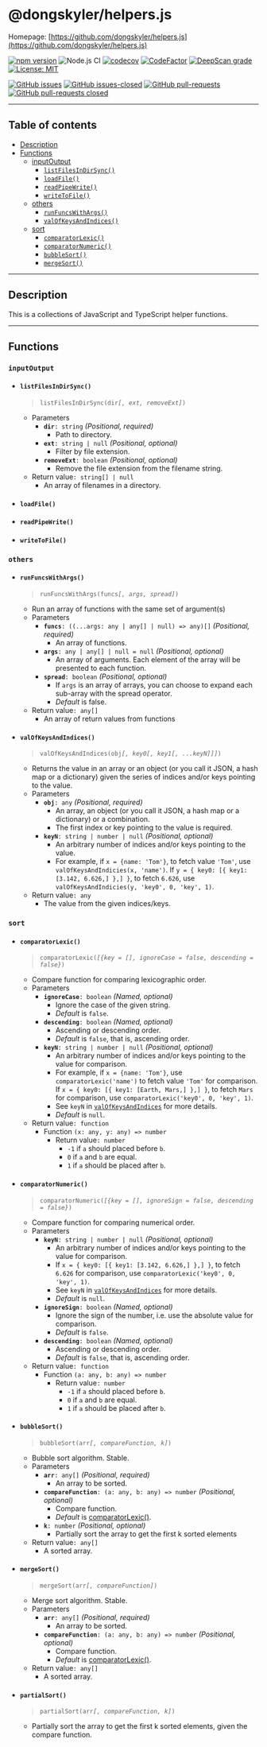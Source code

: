 # @dongskyler/helpers.js

Homepage: [https://github.com/dongskyler/helpers.js](https://github.com/dongskyler/helpers.js)

[![npm version](https://badge.fury.io/js/%40dongskyler%2Fhelpers.js.svg)](https://badge.fury.io/js/%40dongskyler%2Fhelpers.js)
![Node.js CI](https://github.com/dongskyler/helpers.js/workflows/Node.js%20CI/badge.svg)
[![codecov](https://codecov.io/gh/dongskyler/helpers.js/branch/master/graph/badge.svg)](https://codecov.io/gh/dongskyler/helpers.js)
[![CodeFactor](https://www.codefactor.io/repository/github/dongskyler/helpers.js/badge)](https://www.codefactor.io/repository/github/dongskyler/helpers.js)
[![DeepScan grade](https://deepscan.io/api/teams/9441/projects/13355/branches/222136/badge/grade.svg)](https://deepscan.io/dashboard#view=project&tid=9441&pid=13355&bid=222136)
[![License: MIT](https://img.shields.io/badge/License-MIT-yellow.svg)](https://opensource.org/licenses/MIT)

[![GitHub issues](https://img.shields.io/github/issues/dongskyler/helpers.js.svg)](https://GitHub.com/dongskyler/helpers.js/issues/)
[![GitHub issues-closed](https://img.shields.io/github/issues-closed/dongskyler/helpers.js.svg)](https://GitHub.com/dongskyler/helpers.js/issues?q=is%3Aissue+is%3Aclosed)
[![GitHub pull-requests](https://img.shields.io/github/issues-pr/dongskyler/helpers.js.svg)](https://GitHub.com/dongskyler/helpers.js/pulls/)
[![GitHub pull-requests closed](https://img.shields.io/github/issues-pr-closed/dongskyler/helpers.js.svg)](https://GitHub.com/dongskyler/helpers.js/pulls/)

---

## Table of contents

- [Description](#description)
- [Functions](#functions)
  - [inputOutput](#inputOutput)
    - [`listFilesInDirSync()`](<#listFilesInDirSync()>)
    - [`loadFile()`](<#loadFile()>)
    - [`readPipeWrite()`](<#readPipeWrite()>)
    - [`writeToFile()`](<#writeToFile()>)
  - [others](#others)
    - [`runFuncsWithArgs()`](<#runFuncsWithArgs()>)
    - [`valOfKeysAndIndices()`](<#valOfKeysAndIndices()>)
  - [sort](#sort)
    - [`comparatorLexic()`](<#comparatorLexic()>)
    - [`comparatorNumeric()`](<#comparatorNumeric()>)
    - [`bubbleSort()`](<#bubbleSort()>)
    - [`mergeSort()`](<#mergeSort()>)

---

## Description

This is a collections of JavaScript and TypeScript helper functions.

---

## Functions

### `inputOutput`

- #### `listFilesInDirSync()`

  > `listFilesInDirSync(dir`_`[, ext, removeExt]`_`)`

  - Parameters
    - **`dir`**`: string` _(Positional, required)_
      - Path to directory.
    - **`ext`**`: string | null` _(Positional, optional)_
      - Filter by file extension.
    - **`removeExt`**`: boolean` _(Positional, optional)_
      - Remove the file extension from the filename string.
  - Return value`: string[] | null`
    - An array of filenames in a directory.

- #### `loadFile()`
- #### `readPipeWrite()`
- #### `writeToFile()`

### `others`

- #### `runFuncsWithArgs()`

  > `runFuncsWithArgs(funcs`_`[, args, spread]`_`)`

  - Run an array of functions with the same set of argument(s)
  - Parameters
    - **`funcs`**`: ((...args: any | any[] | null) => any)[]` _(Positional, required)_
      - An array of functions.
    - **`args`**`: any | any[] | null = null` _(Positional, optional)_
      - An array of arguments. Each element of the array will be presented to each function.
    - **`spread`**`: boolean` _(Positional, optional)_
      - If `args` is an array of arrays, you can choose to expand each sub-array with the spread operator.
      - _Default_ is false.
  - Return value`: any[]`
    - An array of return values from functions

- #### `valOfKeysAndIndices()`

  > `valOfKeysAndIndices(obj`_`[, key0[, key1[, ...keyN]]]`_`)`

  - Returns the value in an array or an object (or you call it JSON, a hash map or a dictionary) given the series of indices and/or keys pointing to the value.
  - Parameters
    - **`obj`**`: any` _(Positional, required)_
      - An array, an object (or you call it JSON, a hash map or a dictionary) or a combination.
      - The first index or key pointing to the value is required.
    - **`keyN`**`: string | number | null` _(Positional, optional)_
      - An arbitrary number of indices and/or keys pointing to the value.
      - For example, if `x = {name: 'Tom'}`, to fetch value `'Tom'`, use `valOfKeysAndIndicies(x, 'name')`. If `y = { key0: [{ key1: [3.142, 6.626,] },] }`, to fetch `6.626`, use `valOfKeysAndIndicies(y, 'key0', 0, 'key', 1)`.
  - Return value`: any`
    - The value from the given indices/keys.

### `sort`

- #### `comparatorLexic()`

  > `comparatorLexic(`_`[{key = [], ignoreCase = false, descending = false}`_`)`

  - Compare function for comparing lexicographic order.
  - Parameters
    - **`ignoreCase`**`: boolean` _(Named, optional)_
      - Ignore the case of the given string.
      - _Default_ is `false`.
    - **`descending`**`: boolean` _(Named, optional)_
      - Ascending or descending order.
      - _Default_ is `false`, that is, ascending order.
    - **`keyN`**`: string | number | null` _(Positional, optional)_
      - An arbitrary number of indices and/or keys pointing to the value for comparison.
      - For example, if `x = {name: 'Tom'}`, use `comparatorLexic('name')` to fetch value `'Tom'` for comparison. If `x = { key0: [{ key1: [Earth, Mars,] },] }`, to fetch `Mars` for comparison, use `comparatorLexic('key0', 0, 'key', 1)`.
      - See `keyN` in [`valOfKeysAndIndices`](<#valOfKeysAndIndices()>) for more details.
      - _Default_ is `null`.
  - Return value`: function`
    - Function `(x: any, y: any) => number`
      - Return value`: number`
        - `-1` if `a` should placed before `b`.
        - `0` if `a` and `b` are equal.
        - `1` if `a` should be placed after `b`.

- #### `comparatorNumeric()`

  > `comparatorNumeric(`_`[{key = [], ignoreSign = false, descending = false}`_`)`

  - Compare function for comparing numerical order.
  - Parameters
    - **`keyN`**`: string | number | null` _(Positional, optional)_
      - An arbitrary number of indices and/or keys pointing to the value for comparison.
      - If `x = { key0: [{ key1: [3.142, 6.626,] },] }`, to fetch `6.626` for comparison, use `comparatorLexic('key0', 0, 'key', 1)`.
      - See `keyN` in [`valOfKeysAndIndices`](<#valOfKeysAndIndices()>) for more details.
      - _Default_ is `null`.
    - **`ignoreSign`**`: boolean` _(Named, optional)_
      - Ignore the sign of the number, i.e. use the absolute value for comparison.
      - _Default_ is `false`.
    - **`descending`**`: boolean` _(Named, optional)_
      - Ascending or descending order.
      - _Default_ is `false`, that is, ascending order.
  - Return value`: function`
    - Function `(a: any, b: any) => number`
      - Return value`: number`
        - `-1` if `a` should placed before `b`.
        - `0` if `a` and `b` are equal.
        - `1` if `a` should be placed after `b`.

- #### `bubbleSort()`

  > `bubbleSort(arr`_`[, compareFunction, k]`_`)`

  - Bubble sort algorithm. Stable.
  - Parameters
    - **`arr`**`: any[]` _(Positional, required)_
      - An array to be sorted.
    - **`compareFunction`**`: (a: any, b: any) => number` _(Positional, optional)_
      - Compare function.
      - _Default_ is [comparatorLexic()](<#comparatorLexic()>).
    - **`k`**`: number` _(Positional, optional)_
      - Partially sort the array to get the first k sorted elements
  - Return value`: any[]`
    - A sorted array.

- #### `mergeSort()`

  > `mergeSort(arr`_`[, compareFunction]`_`)`

  - Merge sort algorithm. Stable.
  - Parameters
    - **`arr`**`: any[]` _(Positional, required)_
      - An array to be sorted.
    - **`compareFunction`**`: (a: any, b: any) => number` _(Positional, optional)_
      - Compare function.
      - _Default_ is [comparatorLexic()](<#comparatorLexic()>).
  - Return value`: any[]`
    - A sorted array.

- #### `partialSort()`

  > `partialSort(arr`_`[, compareFunction, k]`_`)`

  - Partially sort the array to get the first k sorted elements, given the compare function.
